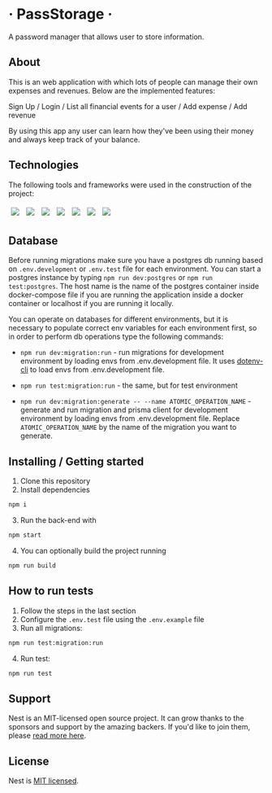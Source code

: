 
# &middot; PassStorage &middot; 

A password manager that allows user to store information.

## About

This is an web application with which lots of people can manage their own expenses and revenues. Below are the implemented features:

Sign Up / Login / List all financial events for a user / Add expense / Add revenue

By using this app any user can learn how they've been using their money and always keep track of your balance.

## Technologies
The following tools and frameworks were used in the construction of the project:<br>
<p>
  <img style='margin: 5px;' src="https://img.shields.io/badge/Node%20js-339933?style=for-the-badge&logo=nodedotjs&logoColor=white"/>
  <img style='margin: 5px;' src='https://img.shields.io/badge/nestjs-%23E0234E.svg?style=for-the-badge&logo=nestjs&logoColor=white'>
  <img style='margin: 5px;' src='https://img.shields.io/badge/typescript-%23007ACC.svg?style=for-the-badge&logo=typescript&logoColor=white'>
  <img style='margin: 5px;' src='https://img.shields.io/badge/Express%20js-000000?style=for-the-badge&logo=express&logoColor=white'>
  <img style='margin: 5px;' src="https://img.shields.io/badge/postgres-%23316192.svg?style=for-the-badge&logo=postgresql&logoColor=white"/>
  <img style='margin: 5px;' src="https://img.shields.io/badge/Prisma-3982CE?style=for-the-badge&logo=Prisma&logoColor=white"/>
  <img style='margin: 5px;' src="https://img.shields.io/badge/Swagger-85EA2D?style=for-the-badge&logo=Swagger&logoColor=white"/>

</p>

## Database

Before running migrations make sure you have a postgres db running based on `.env.development` or `.env.test` file for each environment. You can start a postgres instance by typing `npm run dev:postgres` or `npm run test:postgres`. The host name is the name of the postgres container inside docker-compose file if you are running the application inside a docker container or localhost if you are running it locally.

You can operate on databases for different environments, but it is necessary to populate correct env variables for each environment first, so in order to perform db operations type the following commands:

- `npm run dev:migration:run` - run migrations for development environment by loading envs from .env.development file. It uses [dotenv-cli](https://github.com/entropitor/dotenv-cli#readme) to load envs from .env.development file.
- `npm run test:migration:run` - the same, but for test environment

- `npm run dev:migration:generate -- --name ATOMIC_OPERATION_NAME` - generate and run migration and prisma client for development environment by loading envs from .env.development file. Replace `ATOMIC_OPERATION_NAME` by the name of the migration you want to generate.

## Installing / Getting started

1. Clone this repository
2. Install dependencies
```bash
npm i
```
3. Run the back-end with
```bash
npm start
```
4. You can optionally build the project running
```bash
npm run build
```

## How to run tests

1. Follow the steps in the last section
2. Configure the `.env.test` file using the `.env.example` file
3. Run all migrations:

```bash
npm run test:migration:run
```

4. Run test:

```bash
npm run test
```

## Support

Nest is an MIT-licensed open source project. It can grow thanks to the sponsors and support by the amazing backers. If you'd like to join them, please [read more here](https://docs.nestjs.com/support).

## License

Nest is [MIT licensed](LICENSE).
